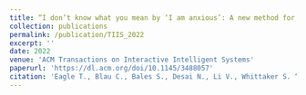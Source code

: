 ```yaml
---
title: “I don’t know what you mean by ‘I am anxious’: A new method for evaluating conversational agent responses to standardized mental health inputs for anxiety and depression"
collection: publications
permalink: /publication/TIIS_2022
excerpt: ''
date: 2022
venue: 'ACM Transactions on Interactive Intelligent Systems'
paperurl: 'https://dl.acm.org/doi/10.1145/3488057'
citation: 'Eagle T., Blau C., Bales S., Desai N., Li V., Whittaker S. “I don’t know what you mean by ‘I am anxious’”: A new method for evaluating conversational agent responses to standardized mental health inputs for anxiety and depression". ACM Transactions on Interactive Intelligent Systems. 2022.'
---
```


